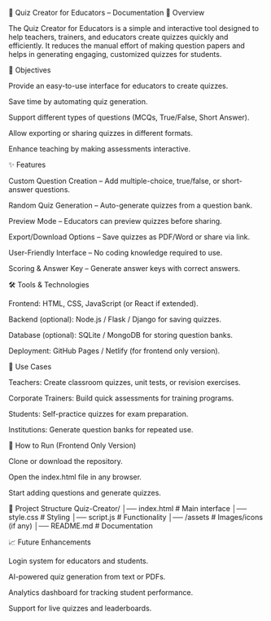 📘 Quiz Creator for Educators – Documentation
📖 Overview

The Quiz Creator for Educators is a simple and interactive tool designed to help teachers, trainers, and educators create quizzes quickly and efficiently. It reduces the manual effort of making question papers and helps in generating engaging, customized quizzes for students.

🎯 Objectives

Provide an easy-to-use interface for educators to create quizzes.

Save time by automating quiz generation.

Support different types of questions (MCQs, True/False, Short Answer).

Allow exporting or sharing quizzes in different formats.

Enhance teaching by making assessments interactive.

✨ Features

Custom Question Creation – Add multiple-choice, true/false, or short-answer questions.

Random Quiz Generation – Auto-generate quizzes from a question bank.

Preview Mode – Educators can preview quizzes before sharing.

Export/Download Options – Save quizzes as PDF/Word or share via link.

User-Friendly Interface – No coding knowledge required to use.

Scoring & Answer Key – Generate answer keys with correct answers.

🛠️ Tools & Technologies

Frontend: HTML, CSS, JavaScript (or React if extended).

Backend (optional): Node.js / Flask / Django for saving quizzes.

Database (optional): SQLite / MongoDB for storing question banks.

Deployment: GitHub Pages / Netlify (for frontend only version).

📌 Use Cases

Teachers: Create classroom quizzes, unit tests, or revision exercises.

Corporate Trainers: Build quick assessments for training programs.

Students: Self-practice quizzes for exam preparation.

Institutions: Generate question banks for repeated use.

🚀 How to Run (Frontend Only Version)

Clone or download the repository.

Open the index.html file in any browser.

Start adding questions and generate quizzes.

📂 Project Structure
Quiz-Creator/
│── index.html         # Main interface
│── style.css          # Styling
│── script.js          # Functionality
│── /assets            # Images/icons (if any)
│── README.md          # Documentation

📈 Future Enhancements

Login system for educators and students.

AI-powered quiz generation from text or PDFs.

Analytics dashboard for tracking student performance.

Support for live quizzes and leaderboards.
